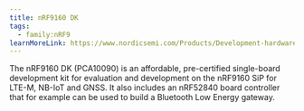 ```yaml
---
title: nRF9160 DK
tags:
  - family:nRF9
learnMoreLink: https://www.nordicsemi.com/Products/Development-hardware/nrf9160-dk
---
```


The nRF9160 DK (PCA10090) is an affordable, pre-certified single-board
development kit for evaluation and development on the nRF9160 SiP for LTE-M,
NB-IoT and GNSS. It also includes an nRF52840 board controller that for example
can be used to build a Bluetooth Low Energy gateway.
